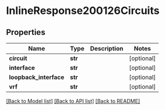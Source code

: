 # InlineResponse200126Circuits

## Properties
Name | Type | Description | Notes
------------ | ------------- | ------------- | -------------
**circuit** | **str** |  | [optional] 
**interface** | **str** |  | [optional] 
**loopback_interface** | **str** |  | [optional] 
**vrf** | **str** |  | [optional] 

[[Back to Model list]](../README.md#documentation-for-models) [[Back to API list]](../README.md#documentation-for-api-endpoints) [[Back to README]](../README.md)

